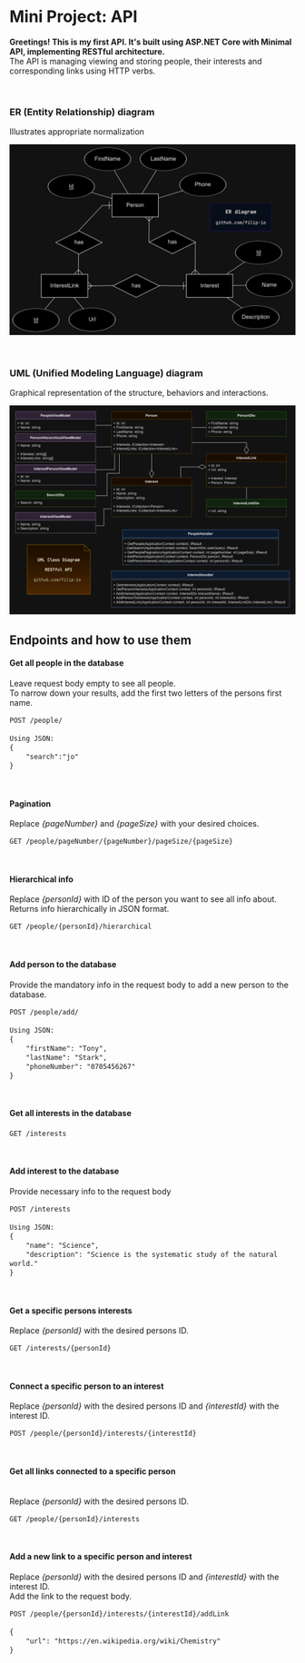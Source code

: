 # Mini Project: API

<b>Greetings! This is my first API. It's built using ASP.NET Core with Minimal API, implementing RESTful architecture.</b>
<br>The API is managing viewing and storing people, their interests and corresponding links using HTTP verbs.

<br>

### ER (Entity Relationship) diagram 
Illustrates appropriate normalization
<br>

![ER-Diagram](/Diagrams/ER_diagram_Mini_project-API_dark.png)

<br>

### UML (Unified Modeling Language) diagram
Graphical representation of the structure, behaviors and interactions.

![UML-Diagram](/Diagrams/UML_diagram_MiniAPIproject_dark.png)




## Endpoints and how to use them



#### **Get all people in the database** 
Leave request body empty to see all people. 
<br>To narrow down your results, add the first two letters of the persons first name.
```
POST /people/

Using JSON:
{
	"search":"jo"
}
```
<br>

#### **Pagination** 
Replace *{pageNumber}* and *{pageSize}* with your desired choices.
```
GET /people/pageNumber/{pageNumber}/pageSize/{pageSize}
```

<br>

#### **Hierarchical info** 
Replace *{personId}* with ID of the person you want to see all info about. Returns info hierarchically in JSON format.
```
GET /people/{personId}/hierarchical
```

<br>

#### **Add person to the database** 
Provide the mandatory info in the request body to add a new person to the database.
```
POST /people/add/

Using JSON:
{
	"firstName": "Tony",
	"lastName": "Stark",
	"phoneNumber": "0705456267"
}
```

<br>


#### **Get all interests in the database**
```
GET /interests
```
<br>

#### **Add interest to the database**
Provide necessary info to the request body
```
POST /interests

Using JSON:
{
	"name": "Science",
	"description": "Science is the systematic study of the natural world."
}
```
<br>

#### **Get a specific persons interests**
Replace *{personId}* with the desired persons ID.
```
GET /interests/{personId}
```
<br>


#### **Connect a specific person to an interest**
Replace *{personId}* with the desired persons ID and *{interestId}* with the interest ID.
```
POST /people/{personId}/interests/{interestId}
```

<br>

#### **Get all links connected to a specific person**
<br>Replace *{personId}* with the desired persons ID.
```
GET /people/{personId}/interests
```


<br>

#### **Add a new link to a specific person and interest**
Replace *{personId}* with the desired persons ID and *{interestId}* with the interest ID.
<br>Add the link to the request body.
```
POST /people/{personId}/interests/{interestId}/addLink

{
	"url": "https://en.wikipedia.org/wiki/Chemistry"
}
```
